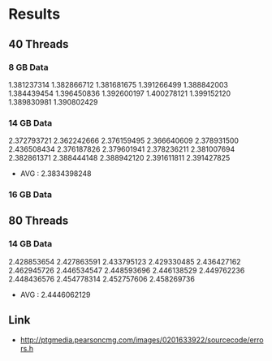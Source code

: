 

# Results

## 40 Threads

### 8 GB Data

1.381237314
1.382866712
1.381681675
1.391266499
1.388842003
1.384439454
1.396450836
1.392600197
1.400278121
1.399152120
1.389830981
1.390802429

### 14 GB Data

2.372793721
2.362242666
2.376159495
2.366640609
2.378931500
2.436508434
2.376187826
2.379601941
2.378236211
2.381007694
2.382861371
2.388444148
2.388942120
2.391611811
2.391427825

* AVG : 2.3834398248

### 16 GB Data


## 80 Threads

### 14 GB Data

2.428853654
2.427863591
2.433795123
2.429330485
2.436427162
2.462945726
2.446534547
2.448593696
2.446138529
2.449762236
2.448436576
2.454778314
2.452757606
2.458269736

* AVG : 2.4446062129


## Link
* http://ptgmedia.pearsoncmg.com/images/0201633922/sourcecode/errors.h


